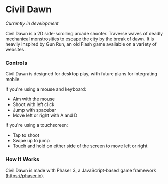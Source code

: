 # Civil Dawn 
_Currently in development_

Civil Dawn is a 2D side-scrolling arcade shooter.
Traverse waves of deadly mechanical monstrosities to escape the city by the break of dawn.
It is heavily inspired by Gun Run, an old Flash game available on a variety of websites.

### Controls
Civil Dawn is designed for desktop play, with future plans for integrating mobile.

If you're using a mouse and keyboard:
* Aim with the mouse
* Shoot with left click
* Jump with spacebar
* Move left or right with A and D

If you're using a touchscreen:
* Tap to shoot
* Swipe up to jump
* Touch and hold on either side of the screen to move left or right

### How It Works
Civil Dawn is made with Phaser 3, a JavaScript-based game framework (https://phaser.io).